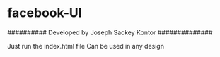 # facebook-UI

########## Developed by Joseph Sackey Kontor ##############

Just run the index.html file
Can be used in any design

